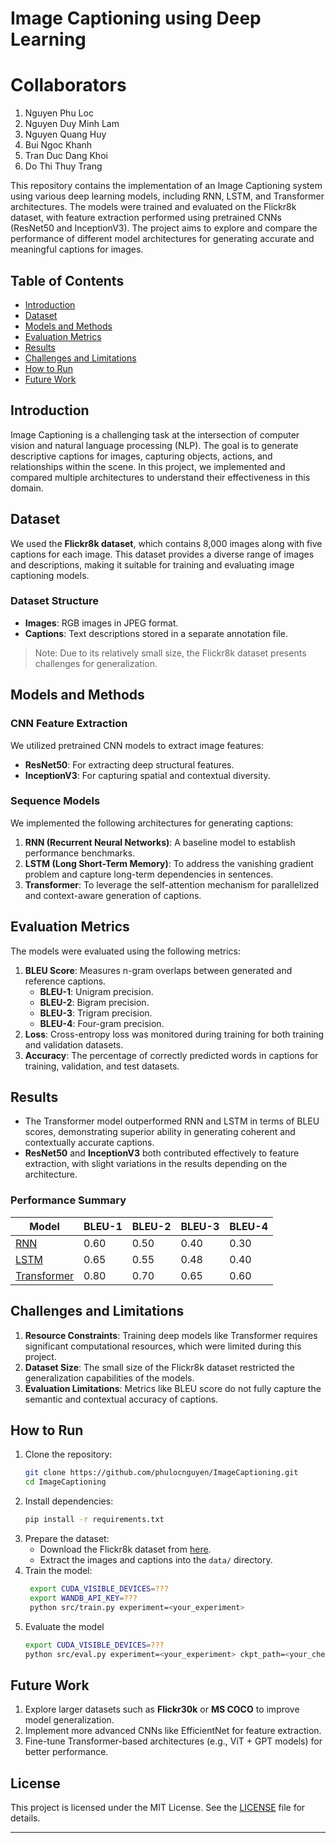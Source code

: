 # Image Captioning using Deep Learning

# Collaborators
1. Nguyen Phu Loc
2. Nguyen Duy Minh Lam
3. Nguyen Quang Huy
4. Bui Ngoc Khanh
5. Tran Duc Dang Khoi
6. Do Thi Thuy Trang

This repository contains the implementation of an Image Captioning system using various deep learning models, including RNN, LSTM, and Transformer architectures. The models were trained and evaluated on the Flickr8k dataset, with feature extraction performed using pretrained CNNs (ResNet50 and InceptionV3). The project aims to explore and compare the performance of different model architectures for generating accurate and meaningful captions for images.

## Table of Contents
- [Introduction](#introduction)
- [Dataset](#dataset)
- [Models and Methods](#models-and-methods)
- [Evaluation Metrics](#evaluation-metrics)
- [Results](#results)
- [Challenges and Limitations](#challenges-and-limitations)
- [How to Run](#how-to-run)
- [Future Work](#future-work)

## Introduction
Image Captioning is a challenging task at the intersection of computer vision and natural language processing (NLP). The goal is to generate descriptive captions for images, capturing objects, actions, and relationships within the scene. In this project, we implemented and compared multiple architectures to understand their effectiveness in this domain.

## Dataset
We used the **Flickr8k dataset**, which contains 8,000 images along with five captions for each image. This dataset provides a diverse range of images and descriptions, making it suitable for training and evaluating image captioning models. 

### Dataset Structure
- **Images**: RGB images in JPEG format.
- **Captions**: Text descriptions stored in a separate annotation file.

> Note: Due to its relatively small size, the Flickr8k dataset presents challenges for generalization.

## Models and Methods

### CNN Feature Extraction
We utilized pretrained CNN models to extract image features:
- **ResNet50**: For extracting deep structural features.
- **InceptionV3**: For capturing spatial and contextual diversity.

### Sequence Models
We implemented the following architectures for generating captions:
1. **RNN (Recurrent Neural Networks)**: A baseline model to establish performance benchmarks.
2. **LSTM (Long Short-Term Memory)**: To address the vanishing gradient problem and capture long-term dependencies in sentences.
3. **Transformer**: To leverage the self-attention mechanism for parallelized and context-aware generation of captions.

## Evaluation Metrics
The models were evaluated using the following metrics:

1. **BLEU Score**: Measures n-gram overlaps between generated and reference captions.
   - **BLEU-1**: Unigram precision.
   - **BLEU-2**: Bigram precision.
   - **BLEU-3**: Trigram precision.
   - **BLEU-4**: Four-gram precision.
2. **Loss**: Cross-entropy loss was monitored during training for both training and validation datasets.
3. **Accuracy**: The percentage of correctly predicted words in captions for training, validation, and test datasets.

## Results
- The Transformer model outperformed RNN and LSTM in terms of BLEU scores, demonstrating superior ability in generating coherent and contextually accurate captions.
- **ResNet50** and **InceptionV3** both contributed effectively to feature extraction, with slight variations in the results depending on the architecture.

### Performance Summary
| Model        | BLEU-1 | BLEU-2 | BLEU-3 | BLEU-4 | 
|--------------|--------|--------|--------|--------|
| [RNN](https://wandb.ai/locnp/image-captioning/reports/Image-Captioning-Using-RNN--VmlldzoxMDU4ODAxNg?accessToken=72pahyhyuooehicttfhhj3j0ce6utaav6p15ai5jplw434a6zvjj5b8gxdg2w9a8)          | 0.60   | 0.50   | 0.40   | 0.30   | 2.1        | 
| [LSTM](https://wandb.ai/trangdo/image-captioning/reports/imageCaptioning-using-LSTM--VmlldzoxMDU4OTEwOQ?accessToken=1ba0tihsii47z5fw7opb9llw8y38qgc6tyin372zjdyqiqhkqwcmju5orxr69q8e&fbclid=IwY2xjawHJPdVleHRuA2FlbQIxMAABHQ8NfzQ2gU9ZTcjt_1rWxVbjA6Cv4rP0M8N4Tpd7GxTo1GzC5zNder5NVA_aem_aEbyCxeLX9FVp1hQkxWymA)         | 0.65   | 0.55   | 0.48   | 0.40   |
| [Transformer](https://wandb.ai/lamai284/image_caption/reports/Image-caption-using-Transformer--VmlldzoxMDU5NTk5OA?accessToken=tflfntaa2u0telicydcp9tb0g4cv72xihnig7f8zr8634e44eqkeywxi3je7pfc6)  | 0.80   | 0.70   | 0.65   | 0.60   |
## Challenges and Limitations
1. **Resource Constraints**: Training deep models like Transformer requires significant computational resources, which were limited during this project.
2. **Dataset Size**: The small size of the Flickr8k dataset restricted the generalization capabilities of the models.
3. **Evaluation Limitations**: Metrics like BLEU score do not fully capture the semantic and contextual accuracy of captions.

## How to Run

1. Clone the repository:
   ```bash
   git clone https://github.com/phulocnguyen/ImageCaptioning.git
   cd ImageCaptioning
   ```
2. Install dependencies:
   ```bash
   pip install -r requirements.txt
   ```
3. Prepare the dataset:
   - Download the Flickr8k dataset from [here](https://www.kaggle.com/datasets/adityajn105/flickr8k).
   - Extract the images and captions into the `data/` directory.
4. Train the model:
   ```bash
    export CUDA_VISIBLE_DEVICES=???
    export WANDB_API_KEY=???
    python src/train.py experiment=<your_experiment>
   ```
5. Evaluate the model
   ```bash
   export CUDA_VISIBLE_DEVICES=???
   python src/eval.py experiment=<your_experiment> ckpt_path=<your_checkpoint>
   ```

## Future Work
1. Explore larger datasets such as **Flickr30k** or **MS COCO** to improve model generalization.
2. Implement more advanced CNNs like EfficientNet for feature extraction.
3. Fine-tune Transformer-based architectures (e.g., ViT + GPT models) for better performance.

## License
This project is licensed under the MIT License. See the [LICENSE](LICENSE) file for details.

---

